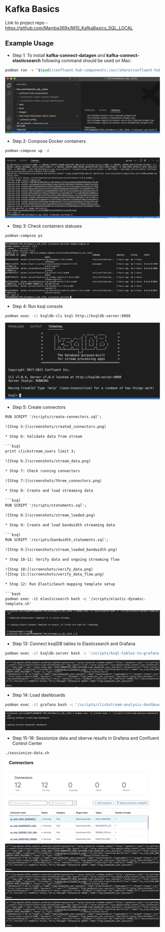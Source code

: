 # Kafka Basics

Link to project repo - https://github.com/Mamba369x/M10_KafkaBasics_SQL_LOCAL

## Example Usage

* Step 1: To install **kafka-connect-datagen** and **kafka-connect-elasticsearch** following command should be used on Mac:

```bash
podman run -v "$(pwd)/confluent-hub-components:/usr/share/confluent-hub-components" cnfldemos/cp-server-connect-datagen:0.6.0-7.2.1 sh -c "confluent-hub install --no-prompt confluentinc/kafka-connect-elasticsearch:10.0.2 && confluent-hub install --no-prompt confluentinc/kafka-connect-datagen:0.4.0"
```

![Step 1:](screenshots/confluent_hub_installed.png)

* Step 2: Compose Docker containers

```bash
podman-compose up -d
```

![Step 2:](screenshots/containers_created.png)

* Step 3: Check containers statuses

```bash
podman-compose ps
```

![Step 3:](screenshots/containers_running.png)

* Step 4: Run ksql console

```bash
podman exec -it ksqldb-cli ksql http://ksqldb-server:8088
```

![Step 4:](screenshots/ksqldb_launched.png)

* Step 5: Create connectors

```ksql
RUN SCRIPT '/scripts/create-connectors.sql';

![Step 5:](screenshots/created_connectors.png)

* Step 6: Validate data from stream

```ksql
print clickstream_users limit 3;

![Step 6:](screenshots/stream_data.png)

* Step 7: Check running connectors

![Step 7:](screenshots/three_connectors.png)

* Step 8: Create and load streaming data

```ksql
RUN SCRIPT '/scripts/statements.sql';

![Step 8:](screenshots/stream_loaded.png)

* Step 9: Create and load bandwidth streaming data

```ksql
RUN SCRIPT '/scripts/bandwidth_statements.sql';

![Step 9:](screenshots/stream_loaded_bandwidth.png)

* Step 10-11: Verify data and ongoing streaming flow

![Step 10:](screenshots/verify_data.png)
![Step 11:](screenshots/verify_data_flow.png)

* Step 12: Run ElasticSeach mapping template setup

```bash
podman exec -it elasticsearch bash -c '/scripts/elastic-dynamic-template.sh'
```

![Step 12:](screenshots/es_setup.png)

* Step 13: Connect ksqlDB tables to Elasticsearch and Grafana

```bash
podman exec -it ksqldb-server bash -c '/scripts/ksql-tables-to-grafana.sh'
```

![Step 13:](screenshots/connect_tables.png)

* Step 14: Load dashboards

```bash
podman exec -it grafana bash -c '/scripts/clickstream-analysis-dashboard.sh'
```

![Step 14:](screenshots/load_dashboard.png)

* Step 15-18: Sessionize data and oberve results in Grafana and Confluent Control Center

```bash
./sessionize-data.sh
```
![Step 15:](screenshots/twelve_connectors.png)
![Step 15:](screenshots/connect_tables.png)
![Step 15:](screenshots/connect_tables.png)
![Step 15:](screenshots/connect_tables.png)


